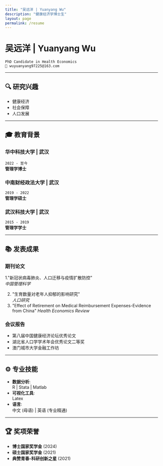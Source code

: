 ```yaml
---
title: "吴远洋 | Yuanyang Wu"
description: "健康经济学博士生"
layout: page
permalink: /resume
---
```


# 吴远洋 | Yuanyang Wu
`PhD Candidate in Health Economics`  
`📧 wuyuanyang97225@163.com`  

---

## 🔍 研究兴趣
- 健康经济
- 社会保障
- 人口发展

---

## 🎓 教育背景

### **华中科技大学** | 武汉
`2022 - 至今`  
**管理学博士**  

### **中南财经政法大学** | 武汉
`2019 - 2022`  
**管理学硕士**  

### **武汉科技大学** | 武汉
`2015 - 2019`  
**管理学学士**  

---

## 📚 发表成果

### 期刊论文
1."新冠状病毒肺炎、人口迁移与疫情扩散防控"  
   *中国管理科学*

2. "生育数量对老年人抑郁的影响研究"  
   *人口研究*
3. "Effect of Retirement on Medical Reimbursement Expenses-Evidence from
China"
   *Health Economics Review*

### 会议报告
- 第八届中国健康经济论坛优秀论文
- 湖北省人口学学术年会优秀论文二等奖
- 澳门城市大学金融工作坊

---

## ⚙️ 专业技能
- **数据分析**:  
  R | Stata | Matlab
- **可视化工具**:  
  Latex
- **语言**:  
  中文 (母语) | 英语 (专业精通)

---

## 🏆 奖项荣誉
- **博士国家奖学金** (2024)
- **硕士国家奖学金** (2021)
- **典赞青春-科研创新之星** (2021)
